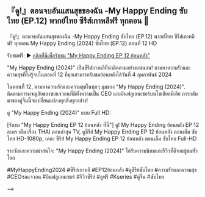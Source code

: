 ## 『ดู!』ตอนจบอันแสนสุขของฉัน -My Happy Ending ซับไทย (EP.12) พากย์ไทย ซีรีส์เกาหลีฟรี ทุกตอน 👋

『ดู!』ตอนจบอันแสนสุขของฉัน -My Happy Ending ซับไทย (EP.12) พากย์ไทย ซีรีส์เกาหลีฟรี ทุกตอน My Happy Ending (2024) ซับไทย (EP.12) ตอนที่ 12 HD

รับชมฟรี:
▶ [คลิกที่นี่เพื่อรับชม "My Happy Ending EP 12 ย้อนหลัง"](https://t.co/WvmwBDVQmB)

"My Happy Ending (2024)" เป็นซีรีส์เกาหลีที่น่าติดตามอย่างแน่นอน! ตามหาความรักและความสุขที่ไม่รู้จบในตอนที่ 12 ที่คุณสามารถรับชมย้อนหลังได้วันที่ 4 กุมภาพันธ์ 2024

ในตอนที่ 12, ตามหาความรักและความสุขในทุกๆ มุมของ "My Happy Ending (2024)". ติดตามการผจญภัยของซอแจวอนที่มีทั้งความเป็น CEO และอินฟลูเอนเซอร์บนโซเชียลมีเดีย การกลับมาของคู่จิ้นนี้จะเปลี่ยนแปลงทุกสิ่งทุกอย่าง!

ดู "My Happy Ending (2024)" แบบ Full HD:

[รับชม "My Happy Ending EP 12 ย้อนหลัง ที่นี่"] ดู! My Happy Ending  ย้อนหลัง EP 12 ละคร เต็ม เรื่อง THAI ตอนล่าสุด TV, ดูซีรีส์ My Happy Ending EP 12 ย้อนหลัง ตอนเต็ม ซับไทย HD-1080p, เดอะ ซีรีส์ My Happy Ending EP 12 ย้อนหลัง ตอนเต็ม ซับไทย Full-HD

รางวัลและความน่าสนใจ:
"My Happy Ending (2024)" ได้รับความนิยมและรีวิวที่ดีจากผู้ชมทั่วโลก


#MyHappyEnding2024 #ซีรีย์เกาหลี #EP12ย้อนหลัง #ดูซีรีย์ซับไทย #ความรักและความสุข #CEOซอแจวอน #อินฟลูเอนเซอร์ #รีวิวซีรีย์ #ดูฟรี #Kseries #คู่จิ้น #ซับไทย


-->
